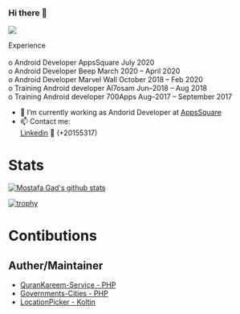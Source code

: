 ### Hi there 👋
![](https://komarev.com/ghpvc/?username=MostafaGad1911)

 Experience  <br /> <br />
         o Android Developer  AppsSquare              July 2020 <br />
         o Android Developer Beep                  March 2020 – April 2020 <br />
         o Android Developer Marvel Wall          October 2018 – Feb 2020  <br />
         o Training  Android developer  Al7osam    Jun–2018 – Aug 2018  <br />
         o Training Android developer  700Apps     Aug–2017 – September 2017 <br />

- 🔭 I’m currently working as Andorid Developer at [AppsSquare](https://www.facebook.com/appssquare)
- 📫 Contact me: <br /> 
              [Linkedin](https://www.linkedin.com/in/mostafa-gad-760a48140/)   📲 (+20155317)

# Stats 
[![Mostafa Gad's github stats](https://github-readme-stats.vercel.app/api?username=MostafaGad1911)](https://github.com/anuraghazra/github-readme-stats)


[![trophy](https://github-profile-trophy.vercel.app/?username=MostafaGad1911)](https://github.com/MahmoudMabrok/github-profile-trophy)


# Contibutions 
## Auther/Maintainer
- [QuranKareem-Service - PHP](https://github.com/MostafaGad1911/QuranKareem-Service)
- [Governments-Cities - PHP](https://github.com/MostafaGad1911/Governments-Cities)
- [LocationPicker - Koltin](https://github.com/MostafaGad1911/LocationPicker)

